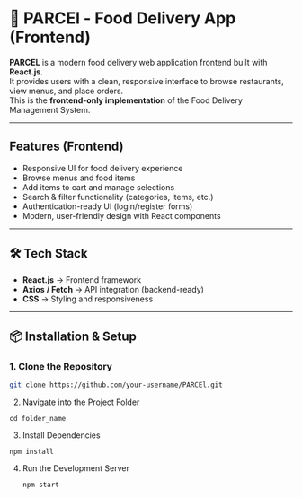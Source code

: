 # 🍴 PARCEl - Food Delivery App (Frontend)

**PARCEL** is a modern food delivery web application frontend built with **React.js**.  
It provides users with a clean, responsive interface to browse restaurants, view menus, and place orders.  
This is the **frontend-only implementation** of the Food Delivery Management System.

---

##  Features (Frontend)
-  Responsive UI for food delivery experience  
-  Browse menus and food items  
-  Add items to cart and manage selections  
-  Search & filter functionality (categories, items, etc.)  
-  Authentication-ready UI (login/register forms)  
-  Modern, user-friendly design with React components  

---

## 🛠 Tech Stack
- **React.js** → Frontend framework   
- **Axios / Fetch** → API integration (backend-ready)  
- **CSS** → Styling and responsiveness  

---

## 📦 Installation & Setup

### 1. Clone the Repository
```bash
git clone https://github.com/your-username/PARCEl.git
```
2. Navigate into the Project Folder
```
cd folder_name
```
3. Install Dependencies
```
npm install
```
4. Run the Development Server
   ```
   npm start

